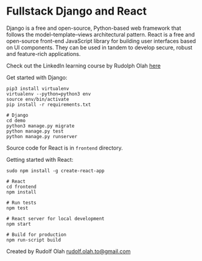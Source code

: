 # Fullstack Django and React

Django is a free and open-source, Python-based web framework that follows the model–template–views architectural pattern.
React is a free and open-source front-end JavaScript library for building user interfaces based on UI components.
They can be used in tandem to develop secure, robust and feature-rich applications.

Check out the LinkedIn learning course by Rudolph Olah [here](https://www.linkedin.com/learning/building-react-and-django-apps/create-a-full-stack-react-app-with-django-rest-framework?autoplay=true)

Get started with Django:

```shell
pip3 install virtualenv
virtualenv --python=python3 env
source env/bin/activate
pip install -r requirements.txt

# Django
cd demo
python3 manage.py migrate
python manage.py test
python manage.py runserver
```

Source code for React is in `frontend` directory.

Getting started with React:

```shell
sudo npm install -g create-react-app

# React
cd frontend
npm install

# Run tests
npm test

# React server for local development
npm start

# Build for production
npm run-script build
```

Created by Rudolf Olah <rudolf.olah.to@gmail.com>
